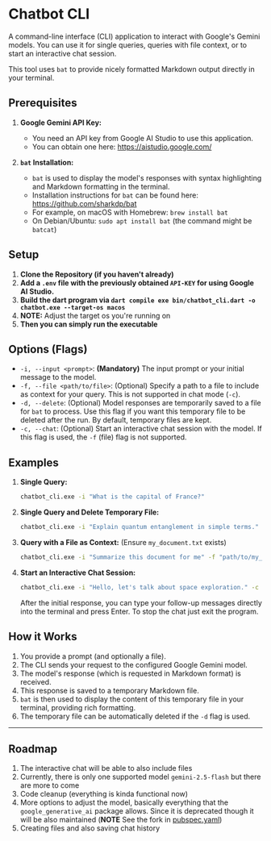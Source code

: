 # Chatbot CLI

A command-line interface (CLI) application to interact with Google's Gemini models. You can use it for single queries, queries with file context, or to start an interactive chat session.

This tool uses `bat` to provide nicely formatted Markdown output directly in your terminal.

## Prerequisites

1.  **Google Gemini API Key:**
    *   You need an API key from Google AI Studio to use this application.
    *   You can obtain one here: https://aistudio.google.com/

2.  **`bat` Installation:**
    *   `bat` is used to display the model's responses with syntax highlighting and Markdown formatting in the terminal.
    *   Installation instructions for `bat` can be found here: https://github.com/sharkdp/bat
    *   For example, on macOS with Homebrew: `brew install bat`
    *   On Debian/Ubuntu: `sudo apt install bat` (the command might be `batcat`)

## Setup

1.  **Clone the Repository (if you haven't already)**
2.  **Add a `.env` file with the previously obtained `API-KEY` for using Google AI Studio.**
3.  **Build the dart program via `dart compile exe bin/chatbot_cli.dart -o chatbot.exe --target-os macos`**
   4. **NOTE:** Adjust the target os you're running on
5.  **Then you can simply run the executable**

## Options (Flags)

*   `-i, --input <prompt>`: **(Mandatory)** The input prompt or your initial message to the model.
*   `-f, --file <path/to/file>`: (Optional) Specify a path to a file to include as context for your query. This is not supported in chat mode (`-c`).
*   `-d, --delete`: (Optional) Model responses are temporarily saved to a file for `bat` to process. Use this flag if you want this temporary file to be deleted after the run. By default, temporary files are kept.
*   `-c, --chat`: (Optional) Start an interactive chat session with the model. If this flag is used, the `-f` (file) flag is not supported.

## Examples

1.  **Single Query:**
    ```bash
    chatbot_cli.exe -i "What is the capital of France?"
    ```

2.  **Single Query and Delete Temporary File:**
    ```bash
    chatbot_cli.exe -i "Explain quantum entanglement in simple terms." -d
    ```

3.  **Query with a File as Context:**
    (Ensure `my_document.txt` exists)
    ```bash
    chatbot_cli.exe -i "Summarize this document for me" -f "path/to/my_document.txt"
    ```

4.  **Start an Interactive Chat Session:**
    ```bash
    chatbot_cli.exe -i "Hello, let's talk about space exploration." -c
    ```
    After the initial response, you can type your follow-up messages directly into the terminal and press Enter. To stop the chat just exit the program.

## How it Works

1.  You provide a prompt (and optionally a file).
2.  The CLI sends your request to the configured Google Gemini model.
3.  The model's response (which is requested in Markdown format) is received.
4.  This response is saved to a temporary Markdown file.
5.  `bat` is then used to display the content of this temporary file in your terminal, providing rich formatting.
6.  The temporary file can be automatically deleted if the `-d` flag is used.

---

## Roadmap

1. The interactive chat will be able to also include files
2. Currently, there is only one supported model `gemini-2.5-flash` but there are more to come
3. Code cleanup (everything is kinda functional now)
4. More options to adjust the model, basically everything that the `google_generative_ai` package allows. Since it is deprecated though it will be also maintained (**NOTE** See the fork in [pubspec.yaml](pubspec.yaml))
5. Creating files and also saving chat history
    